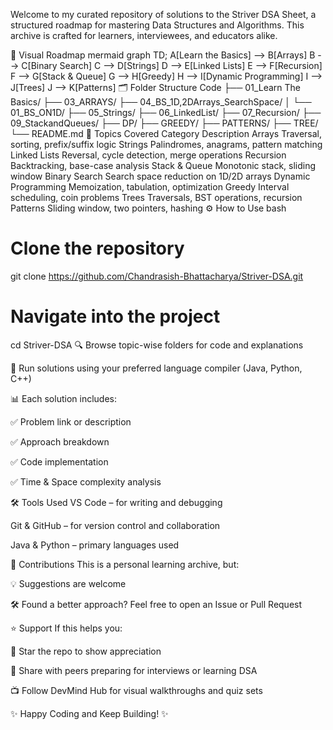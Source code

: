 Welcome to my curated repository of solutions to the Striver DSA Sheet, a structured roadmap for mastering Data Structures and Algorithms. This archive is crafted for learners, interviewees, and educators alike.

🧭 Visual Roadmap
mermaid
graph TD;
    A[Learn the Basics] --> B[Arrays]
    B --> C[Binary Search]
    C --> D[Strings]
    D --> E[Linked Lists]
    E --> F[Recursion]
    F --> G[Stack & Queue]
    G --> H[Greedy]
    H --> I[Dynamic Programming]
    I --> J[Trees]
    J --> K[Patterns]
🗂️ Folder Structure
Code
├── 01_Learn The Basics/
├── 03_ARRAYS/
├── 04_BS_1D,2DArrays_SearchSpace/
│   └── 01_BS_ON1D/
├── 05_Strings/
├── 06_LinkedList/
├── 07_Recursion/
├── 09_StackandQueues/
├── DP/
├── GREEDY/
├── PATTERNS/
├── TREE/
└── README.md
🧩 Topics Covered
Category	Description
Arrays	Traversal, sorting, prefix/suffix logic
Strings	Palindromes, anagrams, pattern matching
Linked Lists	Reversal, cycle detection, merge operations
Recursion	Backtracking, base-case analysis
Stack & Queue	Monotonic stack, sliding window
Binary Search	Search space reduction on 1D/2D arrays
Dynamic Programming	Memoization, tabulation, optimization
Greedy	Interval scheduling, coin problems
Trees	Traversals, BST operations, recursion
Patterns	Sliding window, two pointers, hashing
⚙️ How to Use
bash
# Clone the repository
git clone https://github.com/Chandrasish-Bhattacharya/Striver-DSA.git

# Navigate into the project
cd Striver-DSA
🔍 Browse topic-wise folders for code and explanations

🧪 Run solutions using your preferred language compiler (Java, Python, C++)

📊 Each solution includes:

✅ Problem link or description

✅ Approach breakdown

✅ Code implementation

✅ Time & Space complexity analysis

🛠 Tools Used
VS Code – for writing and debugging

Git & GitHub – for version control and collaboration

Java & Python – primary languages used

🤝 Contributions
This is a personal learning archive, but:

💡 Suggestions are welcome

🛠 Found a better approach? Feel free to open an Issue or Pull Request

⭐ Support
If this helps you:

🌟 Star the repo to show appreciation

🔗 Share with peers preparing for interviews or learning DSA

📺 Follow DevMind Hub for visual walkthroughs and quiz sets

✨ Happy Coding and Keep Building! ✨
